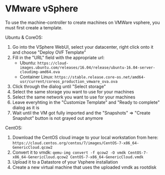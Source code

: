 # VMware vSphere

To use the machine-controller to create machines on VMWare vsphere, you must first
create a template.

Ubuntu & CoreOS:

1. Go into the VSphere WebUI, select your datacenter, right click onto it and choose "Deploy OVF Template"
2. Fill in the "URL" field with the appropriate url:
    * Ubuntu: `https://cloud-images.ubuntu.com/releases/16.04/release/ubuntu-16.04-server-cloudimg-amd64.ova`
    * Container Linux: `https://stable.release.core-os.net/amd64-usr/current/coreos_production_vmware_ova.ova`
3. Click through the dialog until "Select storage"
4. Select the same storage you want to use for your machines
5. Select the same network you want to use for your machines
6. Leave everyhting in the "Customize Template" and "Ready to complete" dialog as it is
7. Wait until the VM got fully imported and the "Snapshots" => "Create Snapshot" button is not grayed out anymore

CentOS:

1. Download the CentOS cloud image to your local workstation from here: `https://cloud.centos.org/centos/7/images/CentOS-7-x86_64-GenericCloud.qcow2`
1. Convert it to vmdk: `qemu-img convert -f qcow2 -O vmdk CentOS-7-x86_64-GenericCloud.qcow2 CentOS-7-x86_64-GenericCloud.vmdk`
1. Upload it to a Datastore of your Vsphere installation
1. Create a new virtual machine that uses the uploaded vmdk as rootdisk
